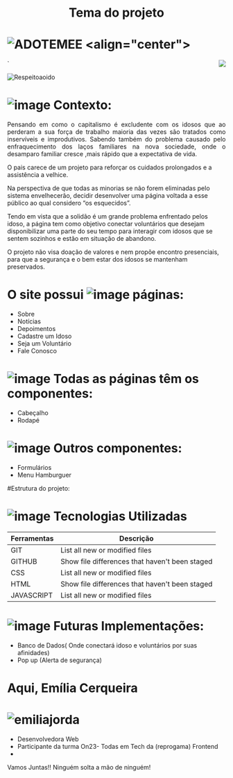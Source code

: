 <h1 align="center">Tema do projeto </h1>

# ![ADOTEMEE](https://github.com/ejscerqueira/final-/assets/61998637/ce10dab3-cdaf-4cab-ba68-faa10d677891)  <align="center">

`<img style = "float: right" src = "![ADOTEMEE](https://github.com/ejscerqueira/final-/assets/61998637/ce10dab3-cdaf-4cab-ba68-faa10d677891)"/>

![Respeitoaoido ](https://github.com/ejscerqueira/final-/assets/61998637/88c68886-e8e2-4c46-b7c2-738c9fef1ffd)


# ![image](https://github.com/ejscerqueira/final-/assets/61998637/69b77b2d-6079-426a-98aa-710ef7ca7ca9) Contexto: 
<p align="justify">Pensando em como o capitalismo é excludente com os idosos que ao perderam a sua força de trabalho maioria das vezes são tratados como inservíveis e improdutivos.
Sabendo também do problema causado pelo enfraquecimento dos laços familiares na nova sociedade, onde o desamparo familiar cresce ,mais rápido que a expectativa de vida.<p>
<p>O pais carece de um projeto para reforçar os cuidados prolongados e a assistência a velhice.</p>
<p>Na perspectiva de que todas as minorias se não forem eliminadas pelo sistema envelhecerão, decidir desenvolver uma página voltada a esse público ao qual considero “os esquecidos”.</p>
<p>Tendo em vista que a solidão é um grande problema enfrentado pelos idoso, a página tem como objetivo conectar voluntários que desejam disponibilizar uma parte do seu tempo para interagir com idosos que se sentem sozinhos e estão em situação de abandono.</p>
O projeto não visa doação de valores e nem propõe encontro presenciais, para que a segurança e o bem estar dos idosos se mantenham preservados.


 # O site possui ![image](https://github.com/ejscerqueira/final-/assets/61998637/4ff42989-f04f-4f81-960a-7d3d537f1556) páginas: 

-	Sobre
- Notícias
- Depoimentos
-	Cadastre um Idoso
- Seja um Voluntário 
-	Fale Conosco

# ![image](https://github.com/ejscerqueira/final-/assets/61998637/a101bf88-58f5-4411-bc49-029f4bff872a) Todas as páginas têm os componentes:

- Cabeçalho 
- Rodapé



# ![image](https://github.com/ejscerqueira/final-/assets/61998637/fc56f28c-a798-458b-9b0b-3e9d0ef6ea51) Outros componentes:

- Formulários
- Menu Hamburguer

#Estrutura do projeto:


# ![image](https://github.com/ejscerqueira/final-/assets/61998637/f761f362-ffac-4bfb-b654-90b76c2994ce) Tecnologias Utilizadas

| Ferramentas| Descrição |
| --- | --- |
|GIT | List all new or modified files |
|GITHUB | Show file differences that haven't been staged |
|CSS| List all new or modified files |
|HTML| Show file differences that haven't been staged |
|JAVASCRIPT | List all new or modified files |


# ![image](https://github.com/ejscerqueira/final-/assets/61998637/56a61fce-b6bb-4cb7-bd62-90d4240334ac) Futuras Implementações:
-	Banco de Dados( Onde conectará idoso e voluntários por suas afinidades)
-	Pop up (Alerta de segurança)


# Aqui, Emília Cerqueira 
# ![emiliajorda](https://github.com/ejscerqueira/final-/assets/61998637/f41584c1-0204-4fb1-8843-e0272e852584)


-	Desenvolvedora Web
-	Participante da turma On23- Todas em Tech da (reprogama) Frontend
-	
Vamos Juntas!! Ninguém solta a mão de ninguém!


















